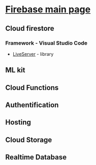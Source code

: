 # [Firebase main page](https://firebase.google.com/https://firebase.google.com/)


## Cloud firestore

### Framework - Visual Studio Code
- [LiveServer](https://marketplace.visualstudio.com/items?itemName=ritwickdey.LiveServer) - library

## ML kit

## Cloud Functions

## Authentification

## Hosting

## Cloud Storage

## Realtime Database
